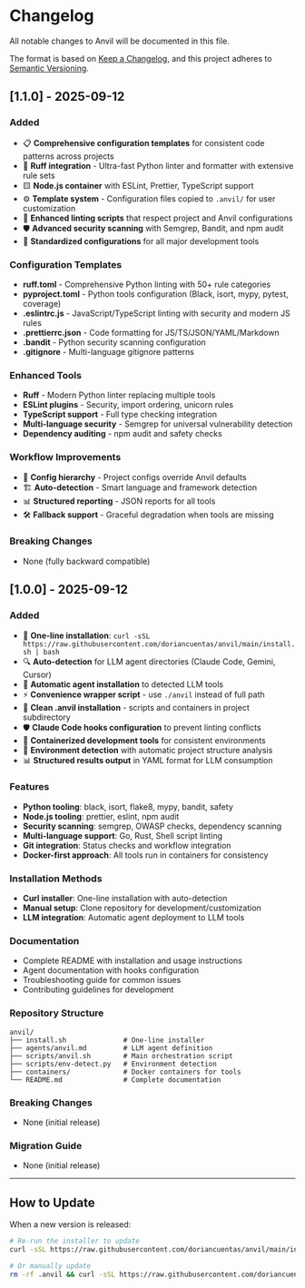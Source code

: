 # Changelog

All notable changes to Anvil will be documented in this file.

The format is based on [Keep a Changelog](https://keepachangelog.com/en/1.0.0/),
and this project adheres to [Semantic Versioning](https://semver.org/spec/v2.0.0.html).

## [1.1.0] - 2025-09-12

### Added
- 📋 **Comprehensive configuration templates** for consistent code patterns across projects
- 🐍 **Ruff integration** - Ultra-fast Python linter and formatter with extensive rule sets
- 🟨 **Node.js container** with ESLint, Prettier, TypeScript support
- ⚙️ **Template system** - Configuration files copied to `.anvil/` for user customization
- 🔧 **Enhanced linting scripts** that respect project and Anvil configurations
- 🛡️ **Advanced security scanning** with Semgrep, Bandit, and npm audit
- 📝 **Standardized configurations** for all major development tools

### Configuration Templates
- **ruff.toml** - Comprehensive Python linting with 50+ rule categories
- **pyproject.toml** - Python tools configuration (Black, isort, mypy, pytest, coverage)
- **.eslintrc.js** - JavaScript/TypeScript linting with security and modern JS rules
- **.prettierrc.json** - Code formatting for JS/TS/JSON/YAML/Markdown
- **.bandit** - Python security scanning configuration
- **.gitignore** - Multi-language gitignore patterns

### Enhanced Tools
- **Ruff** - Modern Python linter replacing multiple tools
- **ESLint plugins** - Security, import ordering, unicorn rules
- **TypeScript support** - Full type checking integration
- **Multi-language security** - Semgrep for universal vulnerability detection
- **Dependency auditing** - npm audit and safety checks

### Workflow Improvements
- 🔄 **Config hierarchy** - Project configs override Anvil defaults
- 🏗️ **Auto-detection** - Smart language and framework detection
- 📊 **Structured reporting** - JSON reports for all tools
- 🛠️ **Fallback support** - Graceful degradation when tools are missing

### Breaking Changes
- None (fully backward compatible)

## [1.0.0] - 2025-09-12

### Added
- 🚀 **One-line installation**: `curl -sSL https://raw.githubusercontent.com/doriancuentas/anvil/main/install.sh | bash`
- 🔍 **Auto-detection** for LLM agent directories (Claude Code, Gemini, Cursor)
- 🤖 **Automatic agent installation** to detected LLM tools
- ⚡ **Convenience wrapper script** - use `./anvil` instead of full path
- 📁 **Clean .anvil installation** - scripts and containers in project subdirectory
- 🛡️ **Claude Code hooks configuration** to prevent linting conflicts
- 🐳 **Containerized development tools** for consistent environments
- 🔧 **Environment detection** with automatic project structure analysis
- 📊 **Structured results output** in YAML format for LLM consumption

### Features
- **Python tooling**: black, isort, flake8, mypy, bandit, safety
- **Node.js tooling**: prettier, eslint, npm audit
- **Security scanning**: semgrep, OWASP checks, dependency scanning
- **Multi-language support**: Go, Rust, Shell script linting
- **Git integration**: Status checks and workflow integration
- **Docker-first approach**: All tools run in containers for consistency

### Installation Methods
- **Curl installer**: One-line installation with auto-detection
- **Manual setup**: Clone repository for development/customization
- **LLM integration**: Automatic agent deployment to LLM tools

### Documentation
- Complete README with installation and usage instructions
- Agent documentation with hooks configuration
- Troubleshooting guide for common issues
- Contributing guidelines for development

### Repository Structure
```
anvil/
├── install.sh              # One-line installer
├── agents/anvil.md         # LLM agent definition
├── scripts/anvil.sh        # Main orchestration script
├── scripts/env-detect.py   # Environment detection
├── containers/             # Docker containers for tools
└── README.md               # Complete documentation
```

### Breaking Changes
- None (initial release)

### Migration Guide
- None (initial release)

---

## How to Update

When a new version is released:

```bash
# Re-run the installer to update
curl -sSL https://raw.githubusercontent.com/doriancuentas/anvil/main/install.sh | bash

# Or manually update
rm -rf .anvil && curl -sSL https://raw.githubusercontent.com/doriancuentas/anvil/main/install.sh | bash
```